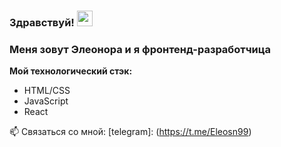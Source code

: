 ### Здравствуй! <img src="https://c.tenor.com/yWSRmymbuBkAAAAC/waving-hi.gif" width="25px">
### Меня зовут Элеонора и я фронтенд-разработчица

**Мой технологический стэк:**

* HTML/CSS
* JavaScript
* React

📫 Связаться со мной: [telegram]: (https://t.me/Eleosn99)



<!--
**eleosni/eleosni** is a ✨ _special_ ✨ repository because its `README.md` (this file) appears on your GitHub profile.

Here are some ideas to get you started:

- 🔭 I’m currently working on ...
- 🌱 I’m currently learning ...
- 👯 I’m looking to collaborate on ...
- 🤔 I’m looking for help with ...
- 💬 Ask me about ...
- 📫 How to reach me: ...
- 😄 Pronouns: ...
- ⚡ Fun fact: ...
-->
